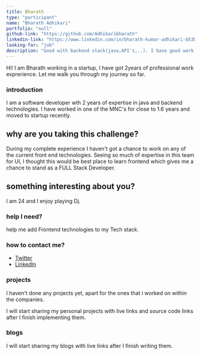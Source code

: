 ```yaml
---
title: Bharath 
type: "participant"
name: "Bharath Adhikari"
portfolio: "null"
github-link: "https://github.com/Adhikaribharath"
linkedin-link: "https://www.linkedin.com/in/bharath-kumar-adhikari-b53b81125/"
looking-for: "job"
description: "Good with backend stack(java,API's,..). I have good work experience on java,webservices."
---
```


Hi! I am Bharath working in a startup, I have got 2years of professional work exprerience. Let me walk you through my journey so far.

### introduction

I am a software developer wth 2 years of expertise in java and backend technologies. I have worked in one of the MNC's for close to 1.6 years and moved to startup recently.


## why are you taking this challenge?

During my complete experience I haven't got a chance to work on any of the current front end technologies. Seeing so much of expertise in this team for UI, I thought this would be best place to learn frontend which gives me a chance to stand as a FULL Stack Developer.

## something interesting about you?

I am 24 and I enjoy playing Dj.

### help I need?

help me add Frontend technologies to my Tech stack.

### how to contact me?

- [Twitter]()
- [LinkedIn](https://www.linkedin.com/in/bharath-kumar-adhikari-b53b81125/)

### projects

I haven't done any projects  yet, apart for the ones that i worked on within the companies.

I will start sharing my personal projects with live links and source code links after I finish implementing them.

### blogs

I will start sharing my blogs with live links after I finish writing them.

